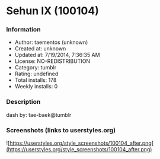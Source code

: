 # Sehun IX (100104)

### Information
- Author: taementos (unknown)
- Created at: unknown
- Updated at: 7/19/2014, 7:36:35 AM
- License: NO-REDISTRIBUTION
- Category: tumblr
- Rating: undefined
- Total installs: 178
- Weekly installs: 0


### Description
dash by: tae-baek@tumblr


### Screenshots (links to userstyles.org)
![https://userstyles.org/style_screenshots/100104_after.png](https://userstyles.org/style_screenshots/100104_after.png)


